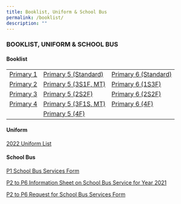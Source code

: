 ```yaml
---
title: Booklist, Uniform & School Bus
permalink: /booklist/
description: ""
---
```

### BOOKLIST, UNIFORM & SCHOOL BUS

#### Booklist

| | | |
| --- | --- | --- |
| [Primary 1](https://drive.google.com/file/d/1C1-ThsHZwezXP0lDbOmAFocV2e_dhEFF/view?usp=share_link) | [Primary 5 (Standard)](/files/P5-STD.pdf) | [Primary 6 (Standard)](/files/P6-STD.pdf) |
| [Primary 2](/files/P2%20Booklist%202023.pdf) | [Primary 5 (3S1F, MT)](/files/P5-3S1FMT.pdf) | [Primary 6 (1S3F)](/files/P6-1S3F.pdf) |
| [Primary 3](/files/P3%20Booklist%202023.pdf) | [Primary 5 (2S2F)](/files/P5-2S2F.pdf) | [Primary 6 (2S2F)](/files/P6-2S2F.pdf) |
| [Primary 4](/files/P4%20Booklist%202023.pdf) | [Primary 5 (3F1S, MT)](/files/P5-3F1SMT.pdf) | [Primary 6 (4F)](/files/P6-FDN.pdf) |
|  | [Primary 5 (4F)](/files/P5-4F.pdf) |  |

#### Uniform

[2022 Uniform List](/files/Uniform-List.pdf)

#### School Bus

[P1 School Bus Services Form](/files/Request-for-School-Bus-Services-Form.pdf)

[P2 to P6 Information Sheet on School Bus Service for Year 2021](/files/Information-Sheet-on-School-Bus-Service-for-Year-2021-P2-to-P6.pdf)

[P2 to P6 Request for School Bus Services Form](/files/Request-for-School-Bus-Services-Form-P2-to-P6.pdf)
